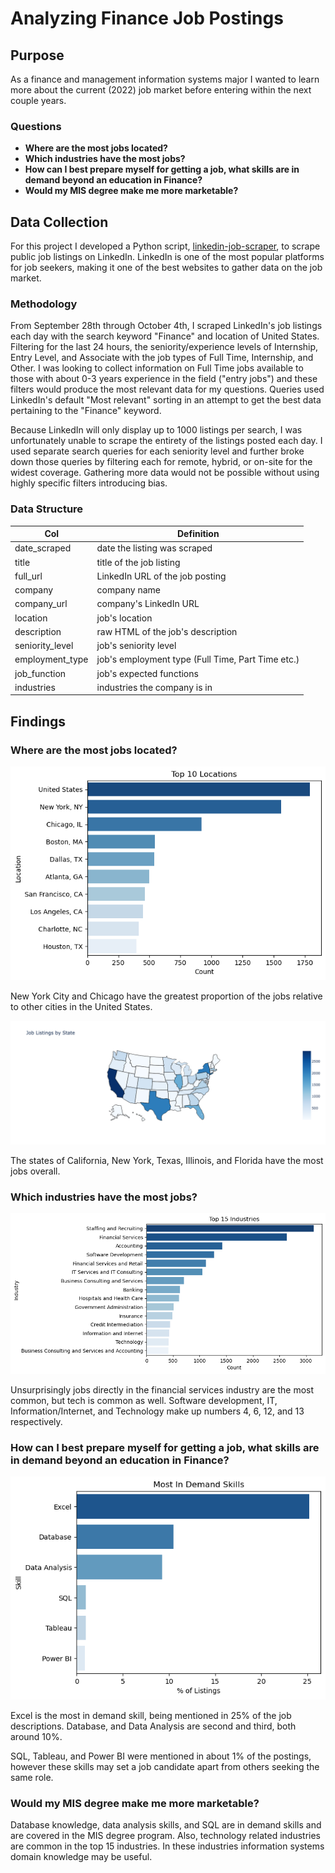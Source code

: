 # Analyzing Finance Job Postings

## Purpose

As a finance and management information systems major I wanted to learn more about the current (2022) job market before entering within the next couple years. 

### Questions

- **Where are the most jobs located?**
- **Which industries have the most jobs?**
- **How can I best prepare myself for getting a job, what skills are in demand beyond an education in Finance?**
- **Would my MIS degree make me more marketable?**

## Data Collection

For this project I developed a Python script, [linkedin-job-scraper](https://github.com/Daneski13/linkedin-job-scraper), to scrape public job listings on LinkedIn. LinkedIn is one of the most popular platforms for job seekers, making it one of the best websites to gather data on the job market.

### Methodology

From September 28th through October 4th, I scraped LinkedIn's job listings each day with the search keyword "Finance" and location of United States. Filtering for the last 24 hours, the seniority/experience levels of Internship, Entry Level, and Associate with the job types of Full Time, Internship, and Other. I was looking to collect information on Full Time jobs available to those with about 0-3 years experience in the field ("entry jobs") and these filters would produce the most relevant data for my questions. Queries used LinkedIn's default "Most relevant" sorting in an attempt to get the best data pertaining to the "Finance" keyword.

Because LinkedIn will only display up to 1000 listings per search, I was unfortunately unable to scrape the entirety of the listings posted each day. I used separate search queries for each seniority level and further broke down those queries by filtering each for remote, hybrid, or on-site for the widest coverage. Gathering more data would not be possible without using highly specific filters introducing bias.

### Data Structure

| Col             | Definition                                        |
| --------------- | ------------------------------------------------- |
| date_scraped    | date the listing was scraped                      |
| title           | title of the job listing                          |
| full_url        | LinkedIn URL of the job posting                   |
| company         | company name                                      |
| company_url     | company's LinkedIn URL                            |
| location        | job's location                                    |
| description     | raw HTML of the job's description                 |
| seniority_level | job's seniority level                             |
| employment_type | job's employment type (Full Time, Part Time etc.) |
| job_function    | job's expected functions                          |
| industries      | industries the company is in                      |

## Findings

### Where are the most jobs located?

![Top 15 Locations](./images/locations.png)

New York City and Chicago have the greatest proportion of the jobs relative to other cities in the United States. 

![US States Heat Map](./images/states.png)

The states of California, New York, Texas, Illinois, and Florida have the most jobs overall.
  
### Which industries have the most jobs?

![Top Industries](./images/industries.png)

Unsurprisingly jobs directly in the financial services industry are the most common, but tech is common as well. Software development, IT, Information/Internet, and Technology make up numbers 4, 6, 12, and 13 respectively.

### How can I best prepare myself for getting a job, what skills are in demand beyond an education in Finance?

![Most in Demand Skills](./images/skills.png)

Excel is the most in demand skill, being mentioned in 25% of the job descriptions. Database, and Data Analysis are second and third, both around 10%.

SQL, Tableau, and Power BI were mentioned in about 1% of the postings, however these skills may set a job candidate apart from others seeking the same role.

### Would my MIS degree make me more marketable?

Database knowledge, data analysis skills, and SQL are in demand skills and are covered in the MIS degree program. Also, technology related industries are common in the top 15 industries. In these industries information systems domain knowledge may be useful.

